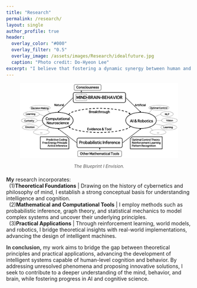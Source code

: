 ```yaml
---
title: "Research"
permalink: /research/
layout: single
author_profile: true
header:
  overlay_color: "#000"
  overlay_filter: "0.5"
  overlay_image: /assets/images/Research/idealfuture.jpg
  caption: "Photo credit: Do-Hyeon Lee"
excerpt: "I believe that fostering a dynamic synergy between human and machine intelligence will pave the way for a better world. Envisioning a future where truly understanding the intricate connections between mind, behavior, and brain brings forth highly efficient and responsible AI, this collaboration propels humanity and technology into a shared ascent. It empowers us to authentically deepen our understanding of ourselves and the universe."
---
```


<html lang="en">
<head>
    <meta charset="UTF-8">
    <meta name="viewport" content="width=device-width, initial-scale=1.0">
    <title>Research Description</title>
    <style>
        .first-word {
            font-weight: bold;
            color: #333333; /* Example color */
        }
        .bold {
            font-weight: bold;
        }
        .caption {
            color: #888888;
            font-size: 14px;
            text-align: left;
        }
    </style>
</head>
<body>
    <div style="text-align: center; margin-bottom: 20px;">
        <img src="/assets/images/Research/vision.png" alt="Vision Blueprint" style="max-width:85%; height: auto;">
        <p style="font-style: italic; color: #555; font-size: 12px;">The Blueprint I Envision.</p>
    </div>
    <p><span class="first-word">My</span> research incorporates: <br>&nbsp;&nbsp;(1)<strong>Theoretical Foundations</strong> | Drawing on the history of cybernetics and philosophy of mind, I establish a strong conceptual basis for understanding intelligence and cognition.<br>&nbsp;&nbsp;(2)<strong>Mathematical and Computational Tools</strong> | I employ methods such as probabilistic inference, graph theory, and statistical mechanics to model complex systems and uncover their underlying principles.<br>&nbsp;&nbsp;(3)<strong>Practical Applications</strong> | Through reinforcement learning, world models, and robotics, I bridge theoretical insights with real-world implementations, advancing the design of intelligent machines.</p>
    <p><span class="first-word">In conclusion,</span> my work aims to bridge the gap between theoretical principles and practical applications, advancing the development of intelligent systems capable of human-level cognition and behavior. By addressing unresolved phenomena and proposing innovative solutions, I seek to contribute to a deeper understanding of the mind, behavior, and brain, while fostering progress in AI and cognitive science.</p>
</body>
